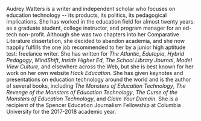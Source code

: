 Audrey Watters is a writer and independent scholar who focuses on education technology -- its products, its politics, its pedagogical implications.  She has worked in the education field for almost twenty years: as a graduate student, college instructor, and program manager for an ed-tech non-profit. Although she was two chapters into her Comparative Literature dissertation, she decided to abandon academia, and she now happily fulfills the one job recommended to her by a junior high aptitude test: freelance writer.  She has written for *The Atlantic*, *Edutopia*, *Hybrid Pedagogy*, *MindShift*, *Inside Higher Ed*, *The School Library Journal*, *Model View Culture*, and elsewhere across the Web, but she is best known for her work on her own website *Hack Education*. She has given keynotes and presentations on education technology around the world and is the author of several books, including *The Monsters of Education Technology*, *The Revenge of the Monsters of Education Technology*, *The Curse of the Monsters of Education Technology*, and *Claim Your Domain*. She is a recipient of the Spencer Education Journalism Fellowship at Columbia University for the 2017-2018 academic year.
